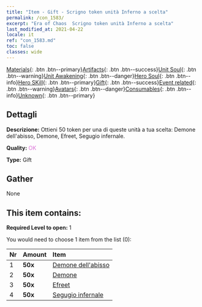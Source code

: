 ```yaml
---
title: "Item - Gift - Scrigno token unità Inferno a scelta"
permalink: /con_1583/
excerpt: "Era of Chaos  Scrigno token unità Inferno a scelta"
last_modified_at: 2021-04-22
locale: it
ref: "con_1583.md"
toc: false
classes: wide
---
```

 [Materials](/ItemsIT/){: .btn .btn--primary}[Artifacts](/ItemsIT/Artifacts/){: .btn .btn--success}[Unit Soul](/ItemsIT/UnitSoul/){: .btn .btn--warning}[Unit Awakening](/ItemsIT/UnitAwakening/){: .btn .btn--danger}[Hero Soul](/ItemsIT/HeroSoul/){: .btn .btn--info}[Hero SKill](/ItemsIT/HeroSkill/){: .btn .btn--primary}[Gift](/ItemsIT/Gift/){: .btn .btn--success}[Event related](/ItemsIT/Events/){: .btn .btn--warning}[Avatars](/ItemsIT/Avatars/){: .btn .btn--danger}[Consumables](/ItemsIT/Consumables/){: .btn .btn--info}[Unknown](/ItemsIT/Unknown/){: .btn .btn--primary}

## Dettagli
 **Descrizione:** Ottieni 50 token per una di queste unità a tua scelta: Demone dell'abisso, Demone, Efreet, Segugio infernale.

 **Quality:** <span style="color: #DA70D6">OK</span>

 **Type:** Gift

## Gather

  None

## This item contains:

 **Required Level to open:** 1

 You would need to choose 1 item from the list (0):

  | Nr | Amount |     Item    |
  |:---|:-------|:------------|
  | 1 |  **50x** | [Demone dell'abisso](/it/Items/unt_230/) |  | 
  | 2 |  **50x** | [Demone](/it/Items/unt_229/) |  | 
  | 3 |  **50x** | [Efreet](/it/Items/unt_231/) |  | 
  | 4 |  **50x** | [Segugio infernale](/it/Items/unt_228/) |  | 
